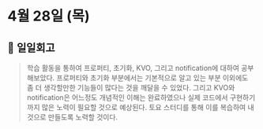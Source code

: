 # 4월 28일 (목)

## 🤗 일일회고

> 학습 활동을 통하여 프로퍼티, 초기화, KVO, 그리고 notification에 대하여 공부해보았다. 프로퍼티와 초기화 부분에서는 기본적으로 알고 있는 부분 이외에도 좀 더 생각할만한 기능들이 많다는 것을 깨달을 수 있었다. 그리고 KVO와 notification은 어느정도 개념적인 이해는 완료하였으나 실제 코드에서 구현하기 까지 많은 노력이 필요할 것으로 예상된다. 토요 스터디를 통해 이를 복습하여 내 것으로 만들도록 노력할 것이다.
>